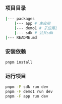 ### 项目目录

```bash
|--- packages
    |--- app # 主应用
    |--- demo1 # 子应用1
    |--- sdk # 公共sdk
|--- README.md
```

### 安装依赖

```bash
pnpm install
```

### 运行项目

```bash
pnpm -F sdk run dev
pnpm -F demo1 run dev
pnpm -F app run dev
```
